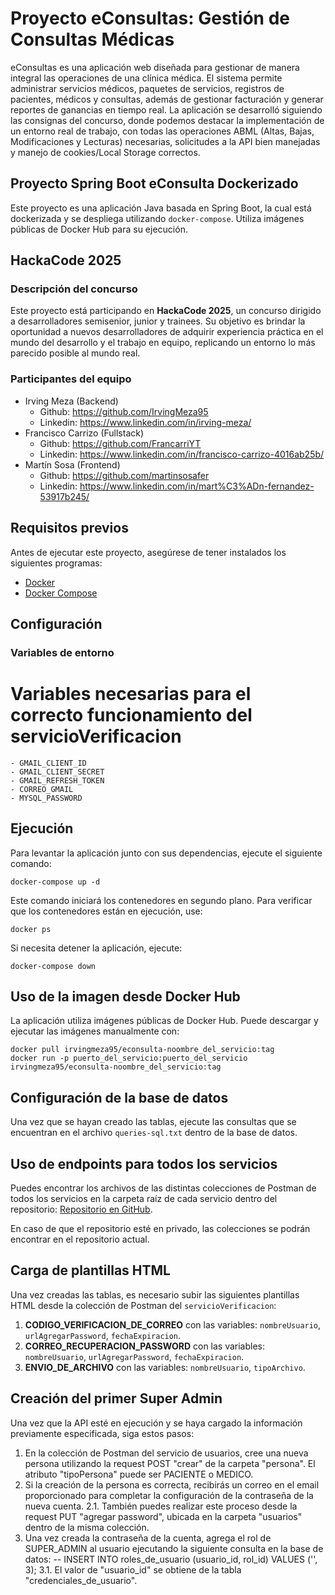# Proyecto eConsultas: Gestión de Consultas Médicas

eConsultas es una aplicación web diseñada para gestionar de manera integral las operaciones de una clínica médica. 
El sistema permite administrar servicios médicos, paquetes de servicios, registros de pacientes, médicos y consultas, 
además de gestionar facturación y generar reportes de ganancias en tiempo real. La aplicación se desarrolló siguiendo las consignas del concurso, 
donde podemos destacar la implementación de un entorno real de trabajo, con todas las operaciones ABML (Altas, Bajas, Modificaciones y Lecturas) 
necesarias, solicitudes a la API bien manejadas y manejo de cookies/Local Storage correctos.

## Proyecto Spring Boot eConsulta Dockerizado

Este proyecto es una aplicación Java basada en Spring Boot, la cual está dockerizada y se despliega utilizando `docker-compose`. 
Utiliza imágenes públicas de Docker Hub para su ejecución.

## HackaCode 2025

### Descripción del concurso

Este proyecto está participando en **HackaCode 2025**, un concurso dirigido a desarrolladores semisenior, junior y trainees. 
Su objetivo es brindar la oportunidad a nuevos desarrolladores de adquirir experiencia práctica en el mundo del desarrollo y 
el trabajo en equipo, replicando un entorno lo más parecido posible al mundo real.

### Participantes del equipo

- Irving Meza (Backend)
    - Github: https://github.com/IrvingMeza95
    - Linkedin: https://www.linkedin.com/in/irving-meza/
- Francisco Carrizo (Fullstack)
    - Github: https://github.com/FrancarriYT
    - Linkedin: https://www.linkedin.com/in/francisco-carrizo-4016ab25b/
- Martín Sosa (Frontend)
    - Github: https://github.com/martinsosafer
    - Linkedin: https://www.linkedin.com/in/mart%C3%ADn-fernandez-53917b245/

## Requisitos previos

Antes de ejecutar este proyecto, asegúrese de tener instalados los siguientes programas:

- [Docker](https://www.docker.com/get-started)
- [Docker Compose](https://docs.docker.com/compose/install/)

## Configuración

### Variables de entorno

# Variables necesarias para el correcto funcionamiento del servicioVerificacion
    - GMAIL_CLIENT_ID
    - GMAIL_CLIENT_SECRET
    - GMAIL_REFRESH_TOKEN
    - CORREO_GMAIL
    - MYSQL_PASSWORD

## Ejecución

Para levantar la aplicación junto con sus dependencias, ejecute el siguiente comando:

```
docker-compose up -d
```

Este comando iniciará los contenedores en segundo plano. Para verificar que los contenedores están en ejecución, use:

```
docker ps
```

Si necesita detener la aplicación, ejecute:

```
docker-compose down
```

## Uso de la imagen desde Docker Hub

La aplicación utiliza imágenes públicas de Docker Hub. Puede descargar y ejecutar las imágenes manualmente con:

```
docker pull irvingmeza95/econsulta-noombre_del_servicio:tag
docker run -p puerto_del_servicio:puerto_del_servicio irvingmeza95/econsulta-noombre_del_servicio:tag
```

## Configuración de la base de datos

Una vez que se hayan creado las tablas, ejecute las consultas que se encuentran en el archivo `queries-sql.txt` dentro de la base de datos.

## Uso de endpoints para todos los servicios

Puedes encontrar los archivos de las distintas colecciones de Postman de todos los servicios en la carpeta raíz de cada servicio dentro del repositorio:
[Repositorio en GitHub](https://github.com/IrvingMeza95/eConsulta-Back.git).

En caso de que el repositorio esté en privado, las colecciones se podrán encontrar en el repositorio actual.

## Carga de plantillas HTML

Una vez creadas las tablas, es necesario subir las siguientes plantillas HTML desde la colección de Postman del `servicioVerificacion`:

1. **CODIGO_VERIFICACION_DE_CORREO** con las variables: `nombreUsuario`, `urlAgregarPassword`, `fechaExpiracion`.
2. **CORREO_RECUPERACION_PASSWORD** con las variables: `nombreUsuario`, `urlAgregarPassword`, `fechaExpiracion`.
3. **ENVIO_DE_ARCHIVO** con las variables: `nombreUsuario`, `tipoArchivo`.


## Creación del primer Super Admin

Una vez que la API esté en ejecución y se haya cargado la información previamente especificada, siga estos pasos:

1. En la colección de Postman del servicio de usuarios, cree una nueva persona utilizando la request POST "crear" de la carpeta "persona". El atributo "tipoPersona" puede ser PACIENTE o MEDICO.
2. Si la creación de la persona es correcta, recibirás un correo en el email proporcionado para completar la configuración de la contraseña de la nueva cuenta.
 2.1. También puedes realizar este proceso desde la request PUT "agregar password", ubicada en la carpeta "usuarios" dentro de la misma colección.
3. Una vez creada la contraseña de la cuenta, agrega el rol de SUPER_ADMIN al usuario ejecutando la siguiente consulta en la base de datos:
    -- INSERT INTO roles_de_usuario (usuario_id, rol_id) VALUES ('', 3);
 3.1. El valor de "usuario_id" se obtiene de la tabla "credenciales_de_usuario".